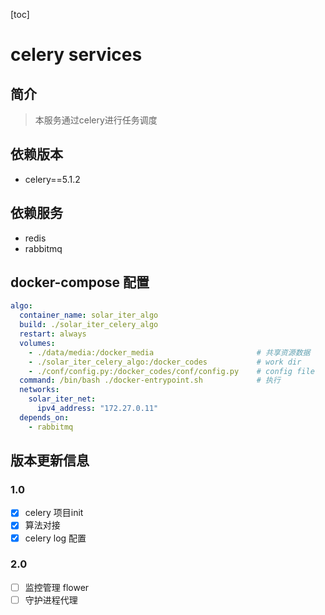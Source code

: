 [toc]
# celery services

## 简介
> 本服务通过celery进行任务调度

## 依赖版本
- celery==5.1.2

## 依赖服务

- redis 
- rabbitmq


## docker-compose 配置

```yml
algo:
  container_name: solar_iter_algo
  build: ./solar_iter_celery_algo
  restart: always
  volumes:
    - ./data/media:/docker_media                       # 共享资源数据
    - ./solar_iter_celery_algo:/docker_codes           # work dir
    - ./conf/config.py:/docker_codes/conf/config.py    # config file
  command: /bin/bash ./docker-entrypoint.sh            # 执行
  networks:
    solar_iter_net:
      ipv4_address: "172.27.0.11"
  depends_on:
    - rabbitmq
```

## 版本更新信息

### 1.0

* [x] celery 项目init
* [x] 算法对接
* [x] celery log 配置

### 2.0

* [ ] 监控管理 flower
* [ ] 守护进程代理